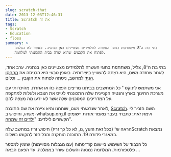 ```yaml
---
slug: scratch-that
date: 2013-12-03T12:46:31
title: Scratch את זה
tags: 
- Scratch
- Education
- floss
summary: >
    בתי בת ה־8 משתתפת בחוגי העשרה לתלמידים מצטיינים כאן בנתניה. כאשר לא הצלחנו
    לפתוח את הקבצים שהיא יצרה בבית התכוננתי למלחמה.
---
```


בתי בת ה־8, צליל, משתתפת בחוגי העשרה לתלמידים מצטיינים כאן בנתניה. ערב
אחד, לאחר שחזרה משם, היא רצתה להשוויץ ביצירותיה. באופן טבעי היא הכניסה
את [ההֶחְסֵן הנַיָּד](http://he.wikipedia.org/wiki/%D7%93%D7%99%D7%A1%D7%A7_%D7%90%D7%95%D7%9F_%D7%A7%D7%99)
למחשב, ניסתה לפתוח את הקובץ ... וכלום.

אני משתמש לינוקס ־ כל המחשבים בביתנו מריצים הפצה כזו או אחרת. מהיכרותי
עם מערכת החינוך בארץ והנטיה הקניינית שלה התכוננתי לגייס את הצבא ולעלות
למתקפה על המדריכים המסכנים שלה אשר לא ידעו מה מצפה להם.

לאחר שנרגעתי מעט, שוחחנו והיא ציינה את שם התוכנה,
[Scratch](http://scratch.mit.edu/). השם הזכיר לי משהו, וחיפוש
ב-whatsup.org.il אימת זאת: כתבתי בעבר מאמר אודות יישומים הקשורים לילדים:
"[ילדים זה שמחה](http://whatsup.org.il/article/6679)".

חיפוש זריז במחשב שלה (נו, לא כל כך זריז, yum בכל זאת) הראה ש־Scratch
נמצאת במאגרי פדורה 19. התוכנה הותקנה והכל חזר למקומו בשלום.

כל הכבוד על השימוש ביישום קוד־פתוח (עם מגבלות מסויימות) שזמין למספר
פלטפורמות. המלחמה נמנעה והשלום שורר בממלכה. עד הפעם הבאה ...